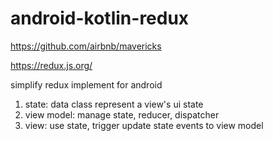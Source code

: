 # android-kotlin-redux

https://github.com/airbnb/mavericks

https://redux.js.org/

simplify redux implement for android

1. state: data class represent a view's ui state
2. view model: manage state, reducer, dispatcher
3. view: use state, trigger update state events to view model 
